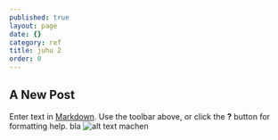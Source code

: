 ```yaml
---
published: true
layout: page
date: {}
category: ref
title: juhu 2
order: 0
---
```

## A New Post

Enter text in [Markdown](http://daringfireball.net/projects/markdown/). Use the toolbar above, or click the **?** button for formatting help.
bla
![alt text machen]({{site.baseurl}}/_ref/test.png)
